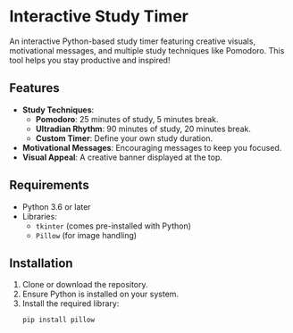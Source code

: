 # Interactive Study Timer

An interactive Python-based study timer featuring creative visuals, motivational messages, and multiple study techniques like Pomodoro. This tool helps you stay productive and inspired!

## Features
- **Study Techniques**:
  - **Pomodoro**: 25 minutes of study, 5 minutes break.
  - **Ultradian Rhythm**: 90 minutes of study, 20 minutes break.
  - **Custom Timer**: Define your own study duration.
- **Motivational Messages**: Encouraging messages to keep you focused.
- **Visual Appeal**: A creative banner displayed at the top.

## Requirements
- Python 3.6 or later
- Libraries:
  - `tkinter` (comes pre-installed with Python)
  - `Pillow` (for image handling)

## Installation
1. Clone or download the repository.
2. Ensure Python is installed on your system.
3. Install the required library:
   ```bash
   pip install pillow
```
